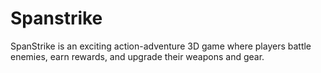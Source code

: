 # Spanstrike
SpanStrike is an exciting action-adventure 3D game where players battle enemies, earn rewards, and upgrade their weapons and gear.
